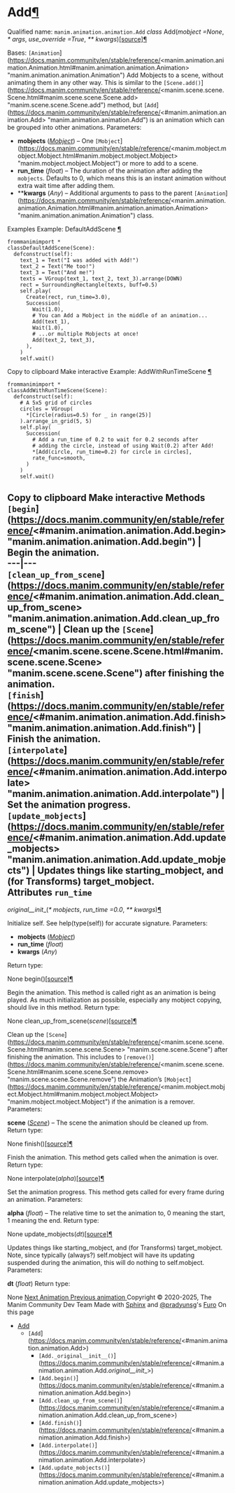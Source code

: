 # Add[¶](https://docs.manim.community/en/stable/reference/<#add> "Link to this heading")
Qualified name: `manim.animation.animation.Add`
_class_ Add(_mobject =None_, _* args_, _use_override =True_, _** kwargs_)[[source]](https://docs.manim.community/en/stable/reference/<../_modules/manim/animation/animation.html#Add>)[¶](https://docs.manim.community/en/stable/reference/<#manim.animation.animation.Add> "Link to this definition")
    
Bases: `[Animation`](https://docs.manim.community/en/stable/reference/<manim.animation.animation.Animation.html#manim.animation.animation.Animation> "manim.animation.animation.Animation")
Add Mobjects to a scene, without animating them in any other way. This is similar to the `[Scene.add()`](https://docs.manim.community/en/stable/reference/<manim.scene.scene.Scene.html#manim.scene.scene.Scene.add> "manim.scene.scene.Scene.add") method, but `[Add`](https://docs.manim.community/en/stable/reference/<#manim.animation.animation.Add> "manim.animation.animation.Add") is an animation which can be grouped into other animations.
Parameters:
    
  * **mobjects** ([_Mobject_](https://docs.manim.community/en/stable/reference/<manim.mobject.mobject.Mobject.html#manim.mobject.mobject.Mobject> "manim.mobject.mobject.Mobject")) – One `[Mobject`](https://docs.manim.community/en/stable/reference/<manim.mobject.mobject.Mobject.html#manim.mobject.mobject.Mobject> "manim.mobject.mobject.Mobject") or more to add to a scene.
  * **run_time** (_float_) – The duration of the animation after adding the `mobjects`. Defaults to 0, which means this is an instant animation without extra wait time after adding them.
  * ****kwargs** (_Any_) – Additional arguments to pass to the parent `[Animation`](https://docs.manim.community/en/stable/reference/<manim.animation.animation.Animation.html#manim.animation.animation.Animation> "manim.animation.animation.Animation") class.


Examples
Example: DefaultAddScene [¶](https://docs.manim.community/en/stable/reference/<#defaultaddscene>)
```
frommanimimport *
classDefaultAddScene(Scene):
  defconstruct(self):
    text_1 = Text("I was added with Add!")
    text_2 = Text("Me too!")
    text_3 = Text("And me!")
    texts = VGroup(text_1, text_2, text_3).arrange(DOWN)
    rect = SurroundingRectangle(texts, buff=0.5)
    self.play(
      Create(rect, run_time=3.0),
      Succession(
        Wait(1.0),
        # You can Add a Mobject in the middle of an animation...
        Add(text_1),
        Wait(1.0),
        # ...or multiple Mobjects at once!
        Add(text_2, text_3),
      ),
    )
    self.wait()

```
Copy to clipboard
Make interactive
Example: AddWithRunTimeScene [¶](https://docs.manim.community/en/stable/reference/<#addwithruntimescene>)
```
frommanimimport *
classAddWithRunTimeScene(Scene):
  defconstruct(self):
    # A 5x5 grid of circles
    circles = VGroup(
      *[Circle(radius=0.5) for _ in range(25)]
    ).arrange_in_grid(5, 5)
    self.play(
      Succession(
        # Add a run_time of 0.2 to wait for 0.2 seconds after
        # adding the circle, instead of using Wait(0.2) after Add!
        *[Add(circle, run_time=0.2) for circle in circles],
        rate_func=smooth,
      )
    )
    self.wait()

```
Copy to clipboard
Make interactive
Methods
`[begin`](https://docs.manim.community/en/stable/reference/<#manim.animation.animation.Add.begin> "manim.animation.animation.Add.begin") | Begin the animation.  
---|---  
`[clean_up_from_scene`](https://docs.manim.community/en/stable/reference/<#manim.animation.animation.Add.clean_up_from_scene> "manim.animation.animation.Add.clean_up_from_scene") | Clean up the `[Scene`](https://docs.manim.community/en/stable/reference/<manim.scene.scene.Scene.html#manim.scene.scene.Scene> "manim.scene.scene.Scene") after finishing the animation.  
`[finish`](https://docs.manim.community/en/stable/reference/<#manim.animation.animation.Add.finish> "manim.animation.animation.Add.finish") | Finish the animation.  
`[interpolate`](https://docs.manim.community/en/stable/reference/<#manim.animation.animation.Add.interpolate> "manim.animation.animation.Add.interpolate") | Set the animation progress.  
`[update_mobjects`](https://docs.manim.community/en/stable/reference/<#manim.animation.animation.Add.update_mobjects> "manim.animation.animation.Add.update_mobjects") | Updates things like starting_mobject, and (for Transforms) target_mobject.  
Attributes
`run_time`  
---  
_original__init__(_* mobjects_, _run_time =0.0_, _** kwargs_)[¶](https://docs.manim.community/en/stable/reference/<#manim.animation.animation.Add._original__init__> "Link to this definition")
    
Initialize self. See help(type(self)) for accurate signature.
Parameters:
    
  * **mobjects** ([_Mobject_](https://docs.manim.community/en/stable/reference/<manim.mobject.mobject.Mobject.html#manim.mobject.mobject.Mobject> "manim.mobject.mobject.Mobject"))
  * **run_time** (_float_)
  * **kwargs** (_Any_)


Return type:
    
None
begin()[[source]](https://docs.manim.community/en/stable/reference/<../_modules/manim/animation/animation.html#Add.begin>)[¶](https://docs.manim.community/en/stable/reference/<#manim.animation.animation.Add.begin> "Link to this definition")
    
Begin the animation.
This method is called right as an animation is being played. As much initialization as possible, especially any mobject copying, should live in this method.
Return type:
    
None
clean_up_from_scene(_scene_)[[source]](https://docs.manim.community/en/stable/reference/<../_modules/manim/animation/animation.html#Add.clean_up_from_scene>)[¶](https://docs.manim.community/en/stable/reference/<#manim.animation.animation.Add.clean_up_from_scene> "Link to this definition")
    
Clean up the `[Scene`](https://docs.manim.community/en/stable/reference/<manim.scene.scene.Scene.html#manim.scene.scene.Scene> "manim.scene.scene.Scene") after finishing the animation.
This includes to `[remove()`](https://docs.manim.community/en/stable/reference/<manim.scene.scene.Scene.html#manim.scene.scene.Scene.remove> "manim.scene.scene.Scene.remove") the Animation’s `[Mobject`](https://docs.manim.community/en/stable/reference/<manim.mobject.mobject.Mobject.html#manim.mobject.mobject.Mobject> "manim.mobject.mobject.Mobject") if the animation is a remover.
Parameters:
    
**scene** ([_Scene_](https://docs.manim.community/en/stable/reference/<manim.scene.scene.Scene.html#manim.scene.scene.Scene> "manim.scene.scene.Scene")) – The scene the animation should be cleaned up from.
Return type:
    
None
finish()[[source]](https://docs.manim.community/en/stable/reference/<../_modules/manim/animation/animation.html#Add.finish>)[¶](https://docs.manim.community/en/stable/reference/<#manim.animation.animation.Add.finish> "Link to this definition")
    
Finish the animation.
This method gets called when the animation is over.
Return type:
    
None
interpolate(_alpha_)[[source]](https://docs.manim.community/en/stable/reference/<../_modules/manim/animation/animation.html#Add.interpolate>)[¶](https://docs.manim.community/en/stable/reference/<#manim.animation.animation.Add.interpolate> "Link to this definition")
    
Set the animation progress.
This method gets called for every frame during an animation.
Parameters:
    
**alpha** (_float_) – The relative time to set the animation to, 0 meaning the start, 1 meaning the end.
Return type:
    
None
update_mobjects(_dt_)[[source]](https://docs.manim.community/en/stable/reference/<../_modules/manim/animation/animation.html#Add.update_mobjects>)[¶](https://docs.manim.community/en/stable/reference/<#manim.animation.animation.Add.update_mobjects> "Link to this definition")
    
Updates things like starting_mobject, and (for Transforms) target_mobject. Note, since typically (always?) self.mobject will have its updating suspended during the animation, this will do nothing to self.mobject.
Parameters:
    
**dt** (_float_)
Return type:
    
None
[ Next Animation ](https://docs.manim.community/en/stable/reference/<manim.animation.animation.Animation.html>) [ Previous animation ](https://docs.manim.community/en/stable/reference/<manim.animation.animation.html>)
Copyright © 2020-2025, The Manim Community Dev Team 
Made with [Sphinx](https://docs.manim.community/en/stable/reference/<https:/www.sphinx-doc.org/>) and [@pradyunsg](https://docs.manim.community/en/stable/reference/<https:/pradyunsg.me>)'s [Furo](https://docs.manim.community/en/stable/reference/<https:/github.com/pradyunsg/furo>)
On this page 
  * [Add](https://docs.manim.community/en/stable/reference/<#>)
    * `[Add`](https://docs.manim.community/en/stable/reference/<#manim.animation.animation.Add>)
      * `[Add._original__init__()`](https://docs.manim.community/en/stable/reference/<#manim.animation.animation.Add._original__init__>)
      * `[Add.begin()`](https://docs.manim.community/en/stable/reference/<#manim.animation.animation.Add.begin>)
      * `[Add.clean_up_from_scene()`](https://docs.manim.community/en/stable/reference/<#manim.animation.animation.Add.clean_up_from_scene>)
      * `[Add.finish()`](https://docs.manim.community/en/stable/reference/<#manim.animation.animation.Add.finish>)
      * `[Add.interpolate()`](https://docs.manim.community/en/stable/reference/<#manim.animation.animation.Add.interpolate>)
      * `[Add.update_mobjects()`](https://docs.manim.community/en/stable/reference/<#manim.animation.animation.Add.update_mobjects>)


